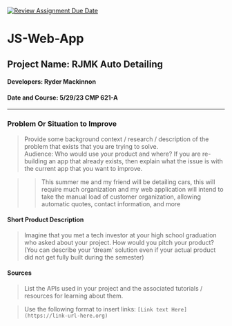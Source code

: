 [![Review Assignment Due Date](https://classroom.github.com/assets/deadline-readme-button-24ddc0f5d75046c5622901739e7c5dd533143b0c8e959d652212380cedb1ea36.svg)](https://classroom.github.com/a/_AfzJBUU)
# JS-Web-App
## Project Name: RJMK Auto Detailing
#### Developers: Ryder Mackinnon
#### Date and Course: 5/29/23 CMP 621-A
<hr>

### Problem Or Situation to Improve
>Provide some background context / research / description of the problem that exists that you are trying to solve.  
Audience: Who would use your product and where? 
If you are re-building an app that already exists, then explain what the issue is with the current app that you want to improve.

>> This summer me and my friend will be detailing cars, this will require much organization and my web application will intend to take the manual load of customer organization, allowing automatic quotes, contact information, and more



#### Short Product Description 
>Imagine that you met a tech investor at your high school graduation who asked about your project. How would you pitch your product? 
(You can describe your ‘dream’ solution even if your actual product did not get fully built during the semester)

>>

#### Sources
>List the APIs used in your project and the associated tutorials / resources for learning about them. 

>Use the following format to insert links: `[Link text Here](https://link-url-here.org)`

>>







